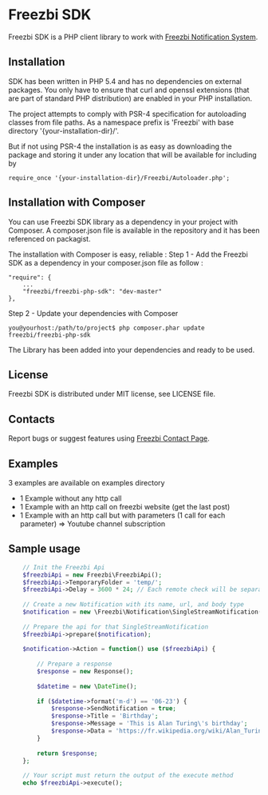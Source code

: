Freezbi SDK
=================================================
Freezbi SDK is a PHP client library to work with
[Freezbi Notification System](http://www.freezbi.com/).



Installation
-------------------------------------------------
SDK has been written in PHP 5.4 and has no dependencies on external packages.
You only have to ensure that curl and openssl extensions (that are part of
standard PHP distribution) are enabled in your PHP installation.

The project attempts to comply with PSR-4 specification for autoloading classes from file paths. 
As a namespace prefix is 'Freezbi\' with base directory '{your-installation-dir}/'.

But if not using PSR-4 the installation is as easy as downloading the package and storing it
under any location that will be available for including by

    require_once '{your-installation-dir}/Freezbi/Autoloader.php';


Installation with Composer
-------------------------------------------------
You can use Freezbi SDK library as a dependency in your project with Composer. A composer.json file is available in the repository and it has been referenced on packagist. 

The installation with Composer is easy, reliable : 
Step 1 - Add the Freezbi SDK as a dependency in your composer.json file as follow :

    "require": {
        ...
        "freezbi/freezbi-php-sdk": "dev-master"
    },

Step 2 - Update your dependencies with Composer

    you@yourhost:/path/to/project$ php composer.phar update freezbi/freezbi-php-sdk

The Library has been added into your dependencies and ready to be used.

License
-------------------------------------------------
Freezbi SDK is distributed under MIT license, see LICENSE file.


Contacts
-------------------------------------------------
Report bugs or suggest features using
[Freezbi Contact Page](http://www.freezbi.com/contact).


Examples
-------------------------------------------------
3 examples are available on examples directory

- 1 Example without any http call
- 1 Example with an http call on freezbi website (get the last post)
- 1 Example with an http call but with parameters (1 call for each parameter) => Youtube channel subscription



Sample usage
-------------------------------------------------
```php
    // Init the Freezbi Api
    $freezbiApi = new Freezbi\FreezbiApi();
    $freezbiApi->TemporaryFolder = 'temp/';
    $freezbiApi->Delay = 3600 * 24; // Each remote check will be separated by 24 hours
    
    // Create a new Notification with its name, url, and body type
    $notification = new \Freezbi\Notification\SingleStreamNotification('freezbiblog');
    
    // Prepare the api for that SingleStreamNotification
    $freezbiApi->prepare($notification);
    
    $notification->Action = function() use ($freezbiApi) {
    
        // Prepare a response
        $response = new Response();
    
        $datetime = new \DateTime();
    
        if ($datetime->format('m-d') == '06-23') {
            $response->SendNotification = true;
            $response->Title = 'Birthday';
            $response->Message = 'This is Alan Turing\'s birthday';
            $response->Data = 'https://fr.wikipedia.org/wiki/Alan_Turing';
        }
    
        return $response;
    };
    
    // Your script must return the output of the execute method
    echo $freezbiApi->execute();
```

